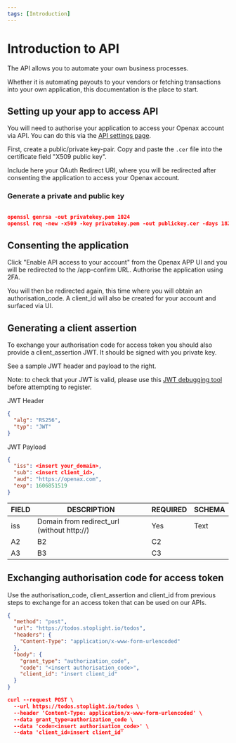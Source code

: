 ```yaml
---
tags: [Introduction]
---
```


# Introduction to API

The API allows you to automate your own business processes.

Whether it is automating payouts to your vendors or fetching transactions into your own application, this documentation is the place to start.

## Setting up your app to access API

You will need to authorise your application to access your Openax account via API. You can do this via the [API settings page](url).

First, create a public/private key-pair. Copy and paste the `.cer` file into the certificate field "X509 public key".

Include here your OAuth Redirect URI, where you will be redirected after consenting the application to access your Openax account.

### Generate a private and public key

```json

openssl genrsa -out privatekey.pem 1024
openssl req -new -x509 -key privatekey.pem -out publickey.cer -days 1825
```

## Consenting the application

Click "Enable API access to your account" from the Openax APP UI and you will be redirected to the /app-confirm URL. Authorise the application using 2FA.

You will then be redirected again, this time where you will obtain an authorisation_code. A client_id will also be created for your account and surfaced via UI.

## Generating a client assertion

To exchange your authorisation code for access token you should also provide a client_assertion JWT. It should be signed with you private key.

See a sample JWT header and payload to the right.

Note: to check that your JWT is valid, please use this [JWT debugging tool](https://jwt.io/#debugger-io) before attempting to register.

JWT Header

```json
{
  "alg": "RS256",
  "typ": "JWT"
}
```

JWT Payload

```json
{
  "iss": <insert your_domain>,
  "sub": <insert client_id>,
  "aud": "https://openax.com",
  "exp": 1606851519
}
```

| FIELD | DESCRIPTION                                     | REQUIRED | SCHEMA |
| ----- | ----------------------------------------------- | -------- | ------ |
| iss   | Domain from redirect_url (without http&#x3A;//) | Yes      | Text   |
| A2    | B2                                              | C2       |        |
| A3    | B3                                              | C3       |        |

## Exchanging authorisation code for access token

Use the authorisation_code, client_assertion and client_id from previous steps to exchange for an access token that can be used on our APIs.

```json http
{
  "method": "post",
  "url": "https://todos.stoplight.io/todos",
  "headers": {
    "Content-Type": "application/x-www-form-urlencoded"
  },
  "body": {
    "grant_type": "authorization_code",
    "code": "<insert authorisation_code>",
    "client_id": "insert client_id"
  }
}
```

```json
curl --request POST \
  --url https://todos.stoplight.io/todos \
  --header 'Content-Type: application/x-www-form-urlencoded' \
  --data grant_type=authorization_code \
  --data 'code=<insert authorisation_code>' \
  --data 'client_id=insert client_id'
```

